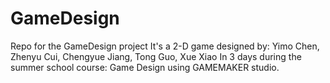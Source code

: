 # GameDesign
Repo for the GameDesign project
It's a 2-D game designed by:
Yimo Chen, Zhenyu Cui, Chengyue Jiang, Tong Guo, Xue Xiao
In 3 days during the summer school course: Game Design using GAMEMAKER studio.

